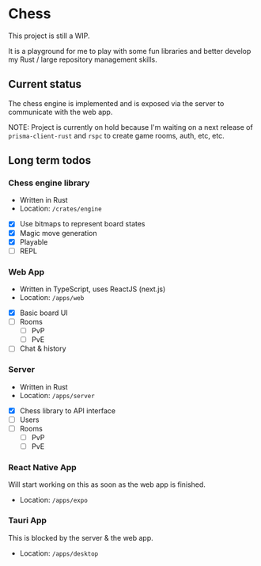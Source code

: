 # Chess
This project is still a WIP.

It is a playground for me to play with some fun libraries and better develop my Rust / large repository management skills.

## Current status
The chess engine is implemented and is exposed via the server to communicate with the web app.

NOTE: Project is currently on hold because I'm waiting on a next release of `prisma-client-rust` and `rspc` to create game rooms, auth, etc, etc.

## Long term todos
### Chess engine library
 - Written in Rust
 - Location: `/crates/engine`
 - [x] Use bitmaps to represent board states
 - [x] Magic move generation
 - [x] Playable
 - [ ] REPL

### Web App
 - Written in TypeScript, uses ReactJS (next.js)
 - Location: `/apps/web`
 - [x] Basic board UI
 - [ ] Rooms
   - [ ] PvP
   - [ ] PvE
 - [ ] Chat & history

### Server
 - Written in Rust
 - Location: `/apps/server`
 - [x] Chess library to API interface
 - [ ] Users
 - [ ] Rooms
   - [ ] PvP
   - [ ] PvE
      
### React Native App
Will start working on this as soon as the web app is finished.
 - Location: `/apps/expo`

### Tauri App
This is blocked by the server & the web app.
 - Location: `/apps/desktop`

